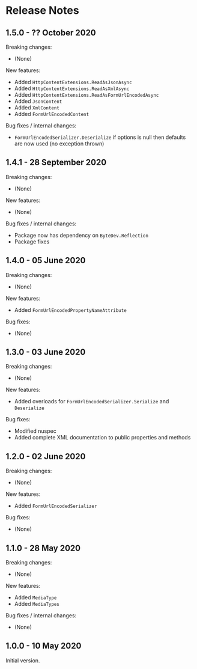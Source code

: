 # Release Notes

## 1.5.0 - ?? October 2020

Breaking changes:
- (None)

New features:
- Added `HttpContentExtensions.ReadAsJsonAsync`
- Added `HttpContentExtensions.ReadAsXmlAsync`
- Added `HttpContentExtensions.ReadAsFormUrlEncodedAsync`
- Added `JsonContent`
- Added `XmlContent`
- Added `FormUrlEncodedContent`

Bug fixes / internal changes:
- `FormUrlEncodedSerializer.Deserialize` if options is null then defaults are now used (no exception thrown)

## 1.4.1 - 28 September 2020

Breaking changes:
- (None)

New features:
- (None)

Bug fixes / internal changes:
- Package now has dependency on `ByteDev.Reflection`
- Package fixes

## 1.4.0 - 05 June 2020

Breaking changes:
- (None)

New features:
- Added `FormUrlEncodedPropertyNameAttribute`

Bug fixes:
- (None)

## 1.3.0 - 03 June 2020

Breaking changes:
- (None)

New features:
- Added overloads for `FormUrlEncodedSerializer.Serialize` and `Deserialize`

Bug fixes:
- Modified nuspec
- Added complete XML documentation to public properties and methods

## 1.2.0 - 02 June 2020

Breaking changes:
- (None)

New features:
- Added `FormUrlEncodedSerializer`

Bug fixes:
- (None)

## 1.1.0 - 28 May 2020

Breaking changes:
- (None)

New features:
- Added `MediaType`
- Added `MediaTypes`

Bug fixes / internal changes:
- (None)

## 1.0.0 - 10 May 2020

Initial version.
